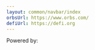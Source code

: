 ```yaml
---
layout: common/navbar/index
orbsUrl: https://www.orbs.com/
defiUrl: https://defi.org
---
```


Powered by: